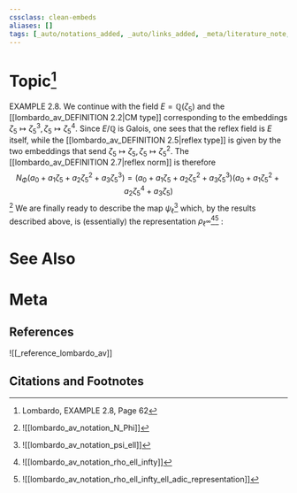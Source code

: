 ```yaml
---
cssclass: clean-embeds
aliases: []
tags: [_auto/notations_added, _auto/links_added, _meta/literature_note, _reference/lombardo_av, _meta/TODO/change_title, _meta/definition]
---
```

# Topic[^1]
EXAMPLE 2.8. We continue with the field $E=\mathbb{Q}\left(\zeta_{5}\right)$ and the [[lombardo_av_DEFINITION 2.2|CM type]] corresponding to the embeddings $\zeta_{5} \mapsto \zeta_{5}^{3}, \zeta_{5} \mapsto \zeta_{5}^{4}$. Since $E / \mathbb{Q}$ is Galois, one sees that the reflex field is $E$ itself, while the [[lombardo_av_DEFINITION 2.5|reflex type]] is given by the two embeddings that send $\zeta_{5} \mapsto \zeta_{5}, \zeta_{5} \mapsto \zeta_{5}^{2}$. The [[lombardo_av_DEFINITION 2.7|reflex norm]] is therefore
$$
N_{\Phi}\left(a_{0}+a_{1} \zeta_{5}+a_{2} \zeta_{5}^{2}+a_{3} \zeta_{5}^{3}\right)=\left(a_{0}+a_{1} \zeta_{5}+a_{2} \zeta_{5}^{2}+a_{3} \zeta_{5}^{3}\right)\left(a_{0}+a_{1} \zeta_{5}^{2}+a_{2} \zeta_{5}^{4}+a_{3} \zeta_{5}\right)
$$
[^2]
We are finally ready to describe the map $\psi_{\ell}$[^3]               which, by the results described above, is (essentially) the representation $\rho_{\ell^{\infty}}$[^4][^5]               :


# See Also

# Meta
## References
![[_reference_lombardo_av]]

## Citations and Footnotes
[^1]: Lombardo, EXAMPLE 2.8, Page 62
[^2]: ![[lombardo_av_notation_N_Phi]]
[^3]: ![[lombardo_av_notation_psi_ell]]
[^4]: ![[lombardo_av_notation_rho_ell_infty]]
[^5]: ![[lombardo_av_notation_rho_ell_infty_ell_adic_representation]]